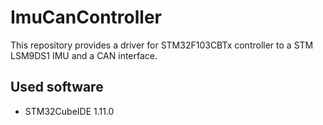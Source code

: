 # ImuCanController
This repository provides a driver for STM32F103CBTx controller to a STM LSM9DS1 IMU and a CAN interface.

## Used software
- STM32CubeIDE 1.11.0